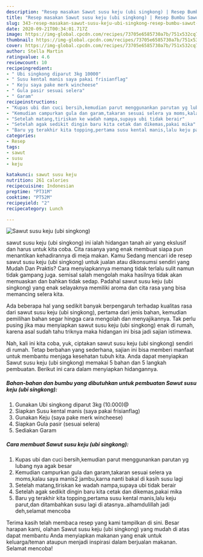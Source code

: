 ```yaml
---
description: "Resep masakan Sawut susu keju (ubi singkong) | Resep Bumbu Sawut susu keju (ubi singkong) Yang Paling Enak"
title: "Resep masakan Sawut susu keju (ubi singkong) | Resep Bumbu Sawut susu keju (ubi singkong) Yang Paling Enak"
slug: 343-resep-masakan-sawut-susu-keju-ubi-singkong-resep-bumbu-sawut-susu-keju-ubi-singkong-yang-paling-enak
date: 2020-09-21T00:34:01.717Z
image: https://img-global.cpcdn.com/recipes/73705e6585730a7b/751x532cq70/sawut-susu-keju-ubi-singkong-foto-resep-utama.jpg
thumbnail: https://img-global.cpcdn.com/recipes/73705e6585730a7b/751x532cq70/sawut-susu-keju-ubi-singkong-foto-resep-utama.jpg
cover: https://img-global.cpcdn.com/recipes/73705e6585730a7b/751x532cq70/sawut-susu-keju-ubi-singkong-foto-resep-utama.jpg
author: Stella Martin
ratingvalue: 4.6
reviewcount: 10
recipeingredient:
- " Ubi singkong diparut 3kg 10000"
- " Susu kental manis saya pakai frisianflag"
- " Keju saya pake merk wincheese"
- " Gula pasir sesuai selera"
- " Garam"
recipeinstructions:
- "Kupas ubi dan cuci bersih,kemudian parut menggunankan parutan yg lubang nya agak besar"
- "Kemudian campurkan gula dan garam,takaran sesuai selera ya moms,kalau saya manis2 jambu,karna nanti bakal di kasih susu lagi"
- "Setelah matang,tiriskan ke wadah nampa,supaya ubi tidak berair"
- "Setelah agak sedikit dingin baru kita cetak dan dikemas,pakai mika"
- "Baru yg terakhir kita topping,pertama susu kental manis,lalu keju parut,dan ditambahkan susu lagi di atasnya..alhamdulillah jadi deh,selamat mencoba"
categories:
- Resep
tags:
- sawut
- susu
- keju

katakunci: sawut susu keju 
nutrition: 261 calories
recipecuisine: Indonesian
preptime: "PT31M"
cooktime: "PT52M"
recipeyield: "2"
recipecategory: Lunch

---
```



![Sawut susu keju (ubi singkong)](https://img-global.cpcdn.com/recipes/73705e6585730a7b/751x532cq70/sawut-susu-keju-ubi-singkong-foto-resep-utama.jpg)


sawut susu keju (ubi singkong) ini ialah hidangan tanah air yang ekslusif dan harus untuk kita coba. Cita rasanya yang enak membuat siapa pun menantikan kehadirannya di meja makan.
Kamu Sedang mencari ide resep sawut susu keju (ubi singkong) untuk jualan atau dikonsumsi sendiri yang Mudah Dan Praktis? Cara menyiapkannya memang tidak terlalu sulit namun tidak gampang juga. semisal salah mengolah maka hasilnya tidak akan memuaskan dan bahkan tidak sedap. Padahal sawut susu keju (ubi singkong) yang enak selayaknya memiliki aroma dan cita rasa yang bisa memancing selera kita.



Ada beberapa hal yang sedikit banyak berpengaruh terhadap kualitas rasa dari sawut susu keju (ubi singkong), pertama dari jenis bahan, kemudian pemilihan bahan segar hingga cara mengolah dan menyajikannya. Tak perlu pusing jika mau menyiapkan sawut susu keju (ubi singkong) enak di rumah, karena asal sudah tahu triknya maka hidangan ini bisa jadi sajian istimewa.


Nah, kali ini kita coba, yuk, ciptakan sawut susu keju (ubi singkong) sendiri di rumah. Tetap berbahan yang sederhana, sajian ini bisa memberi manfaat untuk membantu menjaga kesehatan tubuh kita. Anda dapat menyiapkan Sawut susu keju (ubi singkong) memakai 5 bahan dan 5 langkah pembuatan. Berikut ini cara dalam menyiapkan hidangannya.

<!--inarticleads1-->

##### Bahan-bahan dan bumbu yang dibutuhkan untuk pembuatan Sawut susu keju (ubi singkong):

1. Gunakan  Ubi singkong diparut 3kg (10.000)@
1. Siapkan  Susu kental manis (saya pakai frisianflag)
1. Gunakan  Keju (saya pake merk wincheese)
1. Siapkan  Gula pasir (sesuai selera)
1. Sediakan  Garam




<!--inarticleads2-->

##### Cara membuat Sawut susu keju (ubi singkong):

1. Kupas ubi dan cuci bersih,kemudian parut menggunankan parutan yg lubang nya agak besar
1. Kemudian campurkan gula dan garam,takaran sesuai selera ya moms,kalau saya manis2 jambu,karna nanti bakal di kasih susu lagi
1. Setelah matang,tiriskan ke wadah nampa,supaya ubi tidak berair
1. Setelah agak sedikit dingin baru kita cetak dan dikemas,pakai mika
1. Baru yg terakhir kita topping,pertama susu kental manis,lalu keju parut,dan ditambahkan susu lagi di atasnya..alhamdulillah jadi deh,selamat mencoba




Terima kasih telah membaca resep yang kami tampilkan di sini. Besar harapan kami, olahan Sawut susu keju (ubi singkong) yang mudah di atas dapat membantu Anda menyiapkan makanan yang enak untuk keluarga/teman ataupun menjadi inspirasi dalam berjualan makanan. Selamat mencoba!
